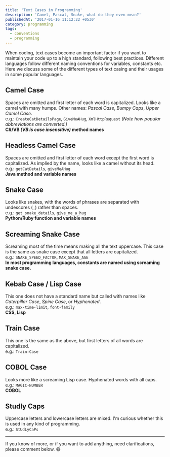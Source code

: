 ```yaml
---
title: 'Text Cases in Programming'
description: 'Camel, Pascal, Snake, what do they even mean?'
publishedAt: '2017-01-16 11:12:22 +0530'
category: programming
tags:
  - conventions
  - programming
---
```


When coding, text cases become an important factor if you want to maintain your code up to a high standard, following best practices. Different languages follow different naming conventions for variables, constants etc. Here we discuss some of the different types of text casing and their usages in some popular languages.

## Camel Case

Spaces are omitted and first letter of each word is capitalized. Looks like a camel with many humps. Other names: _Pascal Case_, _Bumpy Caps_, _Upper Camel Case_.  
e.g.: `CreateCatDetailsPage`, `GiveMeAHug`, `XmlHttpRequest` _(Note how popular abbreviations are converted.)_  
**C#/VB _(VB is case insensitive)_ method names**

## Headless Camel Case

Spaces are omitted and first letter of each word except the first word is capitalized. As implied by the name, looks like a camel without its head.  
e.g.: `getCatDetails`, `giveMeAHug`  
**Java method and variable names**

## Snake Case

Looks like snakes, with the words of phrases are separated with undescores (`_`) rather than spaces.  
e.g.: `get_snake_details`, `give_me_a_hug`  
**Python/Ruby function and variable names**

## Screaming Snake Case

Screaming most of the time means making all the text uppercase. This case is the same as snake case except that all letters are capitalized.  
e.g.: `SNAKE_SPEED_FACTOR`, `MAX_SNAKE_AGE`  
**In most programming languages, constants are named using screaming snake case.**

## Kebab Case / Lisp Case

This one does not have a standard name but called with names like _Caterpillar Case_, _Spine Case_, or _Hyphenated_.  
e.g.: `max-time-limit`, `font-family`  
**CSS, Lisp**

## Train Case

This one is the same as the above, but first letters of all words are capitalized.  
e.g.: `Train-Case`

## COBOL Case

Looks more like a screaming Lisp case. Hyphenated words with all caps.  
e.g.: `MAGIC-NUMBER`  
**COBOL**

## Studly Caps

Uppercase letters and lowercase letters are mixed. I'm curious whether this is used in any kind of programming.  
e.g.: `StUdLyCaPs`

---

If you know of more, or if you want to add anything, need clarifications, please comment below. :smile:
